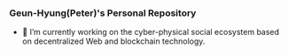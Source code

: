 ### Geun-Hyung(Peter)'s Personal Repository

- 🔭 I’m currently working on the cyber-physical social ecosystem based on decentralized Web and blockchain technology.

<!--![<placeholder text>](https://github-readme-stats.vercel.app/api?username=geunkim) -->
  
<!--
**geunkim/geunkim** is a ✨ _special_ ✨ repository because its `README.md` (this file) appears on your GitHub profile.

Here are some ideas to get you started:

- 🔭 I’m currently working on ...
- 🌱 I’m currently learning ...
- 👯 I’m looking to collaborate on ...
- 🤔 I’m looking for help with ...
- 💬 Ask me about ...
- 📫 How to reach me: ..
- 😄 Pronouns: ...
- ⚡ Fun fact: ...
-->
